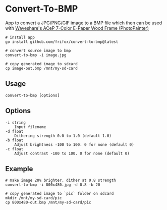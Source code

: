 # Convert-To-BMP

App to convert a JPG/PNG/GIF image to a BMP file which then can be used with [Waveshare's ACeP 7-Color E-Paper Wood Frame (PhotoPainter)](https://www.waveshare.com/photopainter.htm)

    # install app
    go install github.com/frifox/convert-to-bmp@latest

    # convert source image to bmp
    convert-to-bmp -i image.jpg

    # copy generated image to sdcard
    cp image-out.bmp /mnt/my-sd-card

## Usage
    convert-to-bmp [options]

## Options
    -i string
        Input filename
    -d float
        Dithering strength 0.0 to 1.0 (default 1.0)
    -b float
        Adjust brightness -100 to 100. 0 for none (default 0)
    -c float
        Adjust contrast -100 to 100. 0 for none (default 0)


## Example
    
    # make image 20% brighter, dither at 0.8 strength
    convert-to-bmp -i 800x480.jpg -d 0.8 -b 20
    
    # copy generated image to `pic` folder on sdcard
    mkdir /mnt/my-sd-card/pic
    cp 800x480-out.bmp /mnt/my-sd-card/pic